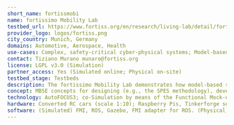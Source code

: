 ```yaml
---
short_name: fortissmobi
name: fortissimo Mobility Lab
testbed_url: https://www.fortiss.org/en/research/living-lab/detail/fortissimo
provider_logo: logos/fortiss.png
city_country: Munich, Germany
domains: Automotive, Aerospace, Health
use-cases: Complex, safety-critical cyber-physical systems; Model-based systems engineering, incremental integration testing; fault-injection testing.
contact: Tiziano Murano munaro@fortiss.org
license: LGPL v3.0 (Simulation)
partner_access: Yes (Simulated online; Physical on-site)
testbed_stage: Testbeds
description: The fortissimo Mobility Lab demonstrates how model-based systems engineering (MbSE) concepts can be leveraged to design and implement safe, adaptive, and reliable software and system architectures within a flexible development process. The demonstrator platform includes physical rovers as well as their digital twins: the fortissimo Rovers are based on heavily modified scale 1:10 RC cars, equipped with a LIDAR, ultrasound sensors, and an RGB camera. The fortissimo Simulation closely replicates the dynamics and sensor properties of the physical rovers using the Gazebo simulation environment, while providing a standardized interface for their behavior specifications by means of the FMI standard. In both cases, the automotive use case includes advanced driver assistance systems (ADAS) and autonomous driving (AD) functions. The fortissimo Mobility Lab is unique in its ability to demonstrate the model-based engineering of safety critical cyber-physical systems – from its conception to its verification and validation.
concept: MBSE concepts for designing (e.g., the SPES methodology), developing (e.g., product line management), integrating (e.g., Co-Simulation), and testing (e.g., defect-based testing) complex cyber-physical systems.
technology: AutoFOCUS3; co-Simulation by means of the Functional Mock-up Interface (FMI)
hardware: Converted RC cars (scale 1:10); Raspberry Pis, Tinkerforge sensor and actuator platform (ultrasound, lidar, engine management unit), 3D-Printed hardware racks, RGB cameras, Microsoft Xbox Bluetooth controllers.
software: (Simulated) FMI, ROS, Gazebo, FMI adapter for ROS. (Physical) AutoFOCUS3, Ansible, Ubuntu, custom drivers, libraries, and glue code linking generated code to the target hardware
---
```


